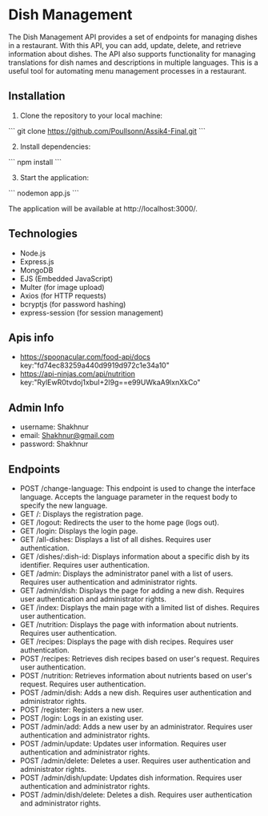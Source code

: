 # Dish Management

The Dish Management API provides a set of endpoints for managing dishes in a restaurant. With this API, you can add, update, delete, and retrieve information about dishes. The API also supports functionality for managing translations for dish names and descriptions in multiple languages. This is a useful tool for automating menu management processes in a restaurant.


## Installation

1. Clone the repository to your local machine:

\`\`\`
git clone https://github.com/Poullsonn/Assik4-Final.git
\`\`\`

2. Install dependencies:

\`\`\`
npm install
\`\`\`

3. Start the application:

\`\`\`
nodemon app.js
\`\`\`

The application will be available at http://localhost:3000/.


## Technologies

- Node.js
- Express.js
- MongoDB
- EJS (Embedded JavaScript)
- Multer (for image upload)
- Axios (for HTTP requests)
- bcryptjs (for password hashing)
- express-session (for session management)


## Apis info

- https://spoonacular.com/food-api/docs 
 key:"fd74ec83259a440d9919d972c1e34a10"
- https://api-ninjas.com/api/nutrition key:"RylEwR0tvdoj1xbuI+2l9g==e99UWkaA9lxnXkCo"

## Admin Info
- username: Shakhnur
- email: Shakhnur@gmail.com
- password: Shakhnur

## Endpoints

- POST /change-language: This endpoint is used to change the interface language. Accepts the language parameter in the request body to specify the new language.
- GET /: Displays the registration page.
- GET /logout: Redirects the user to the home page (logs out).
- GET /login: Displays the login page.
- GET /all-dishes: Displays a list of all dishes. Requires user authentication.
- GET /dishes/:dish-id: Displays information about a specific dish by its identifier. Requires user authentication.
- GET /admin: Displays the administrator panel with a list of users. Requires user authentication and administrator rights.
- GET /admin/dish: Displays the page for adding a new dish. Requires user authentication and administrator rights.
- GET /index: Displays the main page with a limited list of dishes. Requires user authentication.
- GET /nutrition: Displays the page with information about nutrients. Requires user authentication.
- GET /recipes: Displays the page with dish recipes. Requires user authentication.
- POST /recipes: Retrieves dish recipes based on user's request. Requires user authentication.
- POST /nutrition: Retrieves information about nutrients based on user's request. Requires user authentication.
- POST /admin/dish: Adds a new dish. Requires user authentication and administrator rights.
- POST /register: Registers a new user.
- POST /login: Logs in an existing user.
- POST /admin/add: Adds a new user by an administrator. Requires user authentication and administrator rights.
- POST /admin/update: Updates user information. Requires user authentication and administrator rights.
- POST /admin/delete: Deletes a user. Requires user authentication and administrator rights.
- POST /admin/dish/update: Updates dish information. Requires user authentication and administrator rights.
- POST /admin/dish/delete: Deletes a dish. Requires user authentication and administrator rights.







